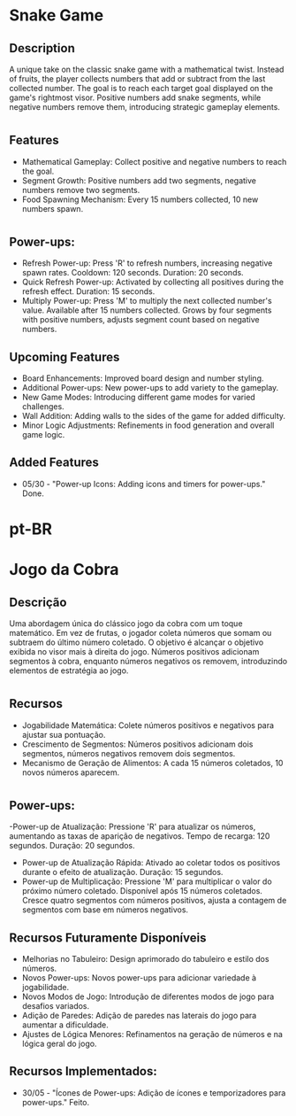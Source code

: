 # Snake Game

## Description
A unique take on the classic snake game with a mathematical twist. Instead of fruits, the player collects numbers that add or subtract from the last collected number. 
The goal is to reach each target goal displayed on the game's rightmost visor. Positive numbers add snake segments, while negative numbers remove them, introducing strategic gameplay elements.

#
## Features
- Mathematical Gameplay: Collect positive and negative numbers to reach the goal.
- Segment Growth: Positive numbers add two segments, negative numbers remove two segments.
- Food Spawning Mechanism: Every 15 numbers collected, 10 new numbers spawn.

#
## Power-ups:
  - Refresh Power-up: Press 'R' to refresh numbers, increasing negative spawn rates. Cooldown: 120 seconds. Duration: 20 seconds.
  - Quick Refresh Power-up: Activated by collecting all positives during the refresh effect. Duration: 15 seconds.
  - Multiply Power-up: Press 'M' to multiply the next collected number's value. Available after 15 numbers collected. Grows by four segments with positive numbers, adjusts segment count based on negative numbers.

##

## Upcoming Features
- Board Enhancements: Improved board design and number styling.
- Additional Power-ups: New power-ups to add variety to the gameplay.
- New Game Modes: Introducing different game modes for varied challenges.
- Wall Addition: Adding walls to the sides of the game for added difficulty.
- Minor Logic Adjustments: Refinements in food generation and overall game logic.

## Added Features
- 05/30 - "Power-up Icons: Adding icons and timers for power-ups." Done.

##
##

 # pt-BR 
# Jogo da Cobra

## Descrição
Uma abordagem única do clássico jogo da cobra com um toque matemático. Em vez de frutas, o jogador coleta números que somam ou subtraem do último número coletado. O objetivo é alcançar o objetivo exibida no visor mais à direita do jogo. Números positivos adicionam segmentos à cobra, enquanto números negativos os removem, introduzindo elementos de estratégia ao jogo.

#
## Recursos
- Jogabilidade Matemática: Colete números positivos e negativos para ajustar sua pontuação.
- Crescimento de Segmentos: Números positivos adicionam dois segmentos, números negativos removem dois segmentos.
- Mecanismo de Geração de Alimentos: A cada 15 números coletados, 10 novos números aparecem.

#
## Power-ups:
-Power-up de Atualização: Pressione 'R' para atualizar os números, aumentando as taxas de aparição de negativos. Tempo de recarga: 120 segundos. Duração: 20 segundos.
- Power-up de Atualização Rápida: Ativado ao coletar todos os positivos durante o efeito de atualização. Duração: 15 segundos.
- Power-up de Multiplicação: Pressione 'M' para multiplicar o valor do próximo número coletado. Disponível após 15 números coletados. Cresce quatro segmentos com números positivos, ajusta a contagem de segmentos com base em números negativos.

##

## Recursos Futuramente Disponíveis
- Melhorias no Tabuleiro: Design aprimorado do tabuleiro e estilo dos números.
- Novos Power-ups: Novos power-ups para adicionar variedade à jogabilidade.
- Novos Modos de Jogo: Introdução de diferentes modos de jogo para desafios variados.
- Adição de Paredes: Adição de paredes nas laterais do jogo para aumentar a dificuldade.
- Ajustes de Lógica Menores: Refinamentos na geração de números e na lógica geral do jogo.

## Recursos Implementados:
- 30/05 - "Ícones de Power-ups: Adição de ícones e temporizadores para power-ups." Feito.
